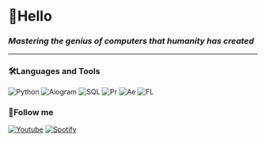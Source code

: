 # 👋Hello 
### *Mastering the genius of computers that humanity has created*
--------
### 🛠Languages and Tools
![Python](https://img.shields.io/badge/Python-yellowgreen?style=flat&logo=python&logoColor=white)
![Aiogram](https://img.shields.io/badge/Aiogram-9cf?style=flat&logo=telegram&logoColor=white)
![SQL](https://img.shields.io/badge/SQL-black?style=flat&logo=mysql&logoColor=white)
![Pr](https://img.shields.io/badge/Premiere-2A0033?style=flat&logo=adobepremierepro&logoColor=D465F0)
![Ae](https://img.shields.io/badge/Effects-00005B?style=flat&logo=adobeaftereffects&logoColor=9999FF)
![FL](https://img.shields.io/badge/FLStudio-2B2F32?style=flat&logo=fruityloops&logoColor=9999FF)
### 🤩Follow me 
[![Youtube](https://img.shields.io/badge/Youtube-FF0000?style=flat&logo=youtube&logoColor=white)](https://www.youtube.com/channel/UC5JBT-9HMcALnCFN-6syUgg)
[![Spotify](https://img.shields.io/badge/Spotify-1ED760?style=flat&logo=spotify&logoColor=black)](https://open.spotify.com/artist/5qUg1ZjGg4sFi7oWebrjaf?si=OGtUYx2kRmG-AZF5QEVlaA)
